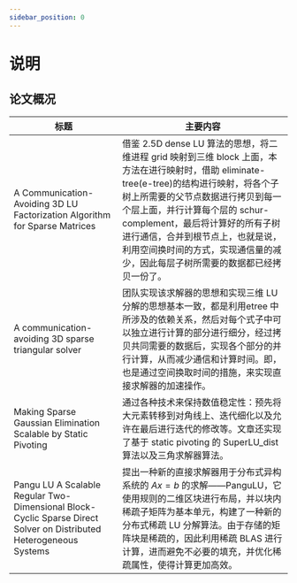 ```yaml
---
sidebar_position: 0
---
```


# 说明

## 论文概况

|标题|主要内容|
| - | - |
|A Communication-Avoiding 3D LU Factorization Algorithm for Sparse Matrices|借鉴 2.5D dense LU 算法的思想，将二维进程 grid 映射到三维 block 上面，本方法在进行映射时，借助 eliminate-tree(e-tree)的结构进行映射，将各个子树上所需要的父节点数据进行拷贝到每一个层上面，并行计算每个层的 schur-complement，最后将计算好的所有子树进行通信，合并到根节点上，也就是说，利用空间换时间的方式，实现通信量的减少，因此每层子树所需要的数据都已经拷贝一份了。|
|A communication-avoiding 3D sparse triangular solver|团队实现该求解器的思想和实现三维 LU 分解的思想基本一致，都是利用etree 中所涉及的依赖关系，然后对每个式子中可以独立进行计算的部分进行细分，经过拷贝共同需要的数据后，实现各个部分的并行计算，从而减少通信和计算时间。即，也是通过空间换取时间的措施，来实现直接求解器的加速操作。|
|Making Sparse Gaussian Elimination Scalable by Static Pivoting|通过各种技术来保持数值稳定性：预先将大元素转移到对角线上、迭代细化以及允许在最后进行迭代的修改等。文章还实现了基于 static pivoting 的 SuperLU_dist算法以及三角求解器算法。|
|Pangu LU A Scalable Regular Two-Dimensional Block-Cyclic Sparse Direct Solver on Distributed Heterogeneous Systems|提出一种新的直接求解器用于分布式异构系统的 $Ax = b$ 的求解——PanguLU，它使用规则的二维区块进行布局，并以块内稀疏子矩阵为基本单元，构建了一种新的分布式稀疏 LU 分解算法。由于存储的矩阵块是稀疏的，因此利用稀疏 BLAS 进行计算，进而避免不必要的填充，并优化稀疏属性，使得计算更加高效。|